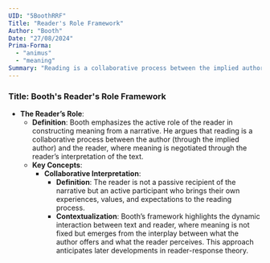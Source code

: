 ```yaml
---
UID: "5BoothRRF"
Title: "Reader's Role Framework"
Author: "Booth"
Date: "27/08/2024"
Prima-Forma:
  - "animus"
  - "meaning"
Summary: "Reading is a collaborative process between the implied author and the reader where meaning is negotiated through the reader's interpretation of the text."
---
```


### Title: **Booth's Reader's Role Framework**
- **The Reader’s Role**:
  - **Definition**: Booth emphasizes the active role of the reader in constructing meaning from a narrative. He argues that reading is a collaborative process between the author (through the implied author) and the reader, where meaning is negotiated through the reader’s interpretation of the text.
  - **Key Concepts**:
    - **Collaborative Interpretation**:
      - **Definition**: The reader is not a passive recipient of the narrative but an active participant who brings their own experiences, values, and expectations to the reading process.
      - **Contextualization**: Booth’s framework highlights the dynamic interaction between text and reader, where meaning is not fixed but emerges from the interplay between what the author offers and what the reader perceives. This approach anticipates later developments in reader-response theory.